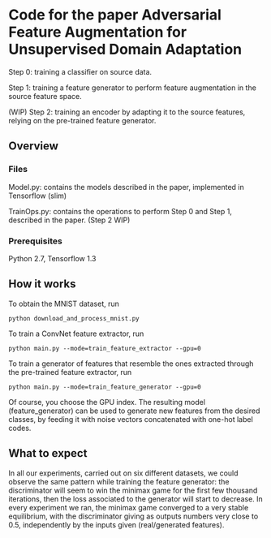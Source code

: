 # Code for the paper Adversarial Feature Augmentation for Unsupervised Domain Adaptation

Step 0: training a classifier on source data.

Step 1: training a feature generator to perform feature augmentation in the source feature space.

(WIP) Step 2: training an encoder by adapting it to the source features, relying on the pre-trained feature generator.

## Overview

### Files

Model.py: contains the models described in the paper, implemented in Tensorflow (slim)

TrainOps.py: contains the operations to perform Step 0 and Step 1, described in the paper. (Step 2 WIP)

### Prerequisites

Python 2.7, Tensorflow 1.3

## How it works

To obtain the MNIST dataset, run

```
python download_and_process_mnist.py
```

To train a ConvNet feature extractor, run

```
python main.py --mode=train_feature_extractor --gpu=0
```

To train a generator of features that resemble the ones extracted through the pre-trained feature extractor, run

```
python main.py --mode=train_feature_generator --gpu=0
```

Of course, you choose the GPU index. The resulting model (feature_generator) can be used to generate new features from the desired classes, by feeding it with noise vectors concatenated with one-hot label codes.

## What to expect

In all our experiments, carried out on six different datasets, we could observe the same pattern while training the feature generator: the discriminator will seem to win the minimax game for the first few thousand iterations, then the loss associated to the generator will start to decrease. In every experiment we ran, the minimax game converged to a very stable equilibrium, with the discriminator giving as outputs numbers very close to 0.5, independently by the inputs given (real/generated features).


